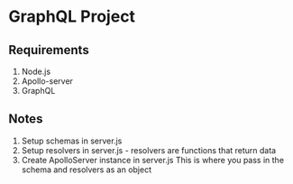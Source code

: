 # GraphQL Project
## Requirements
1. Node.js
2. Apollo-server
3. GraphQL
## Notes
1. Setup schemas in server.js
2. Setup resolvers in server.js - resolvers are functions that return data
3. Create ApolloServer instance in server.js
    This is where you pass in the schema and resolvers as an object